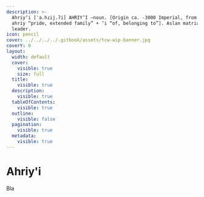 ```yaml
---
description: >-
  Ahriy’i [ˈa.hɾij.ʔi] AHRIY’I –noun. [Origin ca. -3000 Imperial, from Trokh
  ahriy “pride, extended family” + ’i “of, belonging to”]. Aslan matriarch
  leader.
icon: pencil
cover: ../../../../.gitbook/assets/tcw-wip-banner.jpg
coverY: 0
layout:
  width: default
  cover:
    visible: true
    size: full
  title:
    visible: true
  description:
    visible: true
  tableOfContents:
    visible: true
  outline:
    visible: false
  pagination:
    visible: true
  metadata:
    visible: true
---
```


# Ahriy'i

Bla
